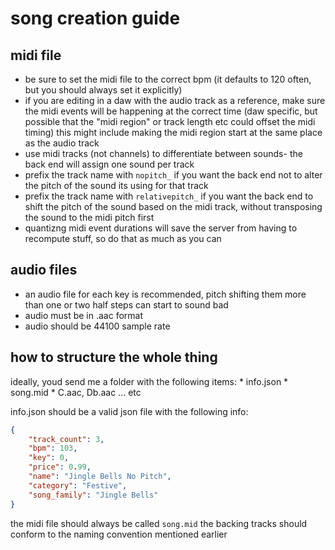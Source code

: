 # song creation guide

## midi file
* be sure to set the midi file to the correct bpm (it defaults to 120 often, but you should always set it explicitly)
* if you are editing in a daw with the audio track as a reference, make sure the midi events will
be happening at the correct time (daw specific, but possible that the "midi region" or track length etc could offset the midi timing)
this might include making the midi region start at the same place as the audio track
* use midi tracks (not channels) to differentiate between sounds- the back end will assign one sound per track
* prefix the track name with `nopitch_` if you want the back end not to alter the pitch of the sound its using for that track
* prefix the track name with `relativepitch_` if you want the back end to shift the pitch of the sound based on the midi track, without transposing the sound to the midi pitch first
* quantizng midi event durations will save the server from having to recompute stuff, so do that as much as you can

## audio files
* an audio file for each key is recommended, pitch shifting them more than one or two half steps can start to sound bad
* audio must be in .aac format
* audio should be 44100 sample rate

## how to structure the whole thing
ideally, youd send me a folder with the following items:
    * info.json
    * song.mid
    * C.aac, Db.aac ... etc

info.json should be a valid json file with the following info:

```json
{
    "track_count": 3,
    "bpm": 103,
    "key": 0,
    "price": 0.99,
    "name": "Jingle Bells No Pitch",
    "category": "Festive",
    "song_family": "Jingle Bells"
}
```

the midi file should always be called `song.mid`
the backing tracks should conform to the naming convention mentioned earlier
